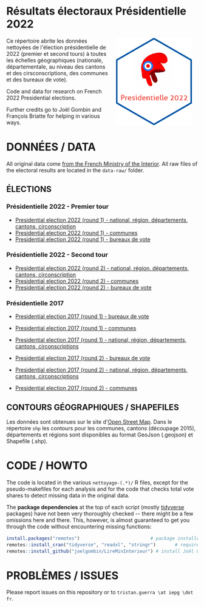 # Résultats électoraux Présidentielle 2022

<img src="https://github.com/tguerra/presidentielle2022/blob/main/hex.png" alt="The frenchpol hexlogo" align="right" width="200" style="padding: 0 15px; float: right;"/>

Ce répertoire abrite les données nettoyées de l'élection présidentielle de 2022 (premier et second tours) à toutes les échelles géographiques (nationale, départementale, au niveau des cantons et des cirsconscriptions, des communes et des bureaux de vote).

Code and data for research on French 2022 Presidential elections.

Further credits go to Joël Gombin and François Briatte for helping in various ways.

# DONNÉES / DATA

All original data come [from the French Ministry of the Interior](https://www.data.gouv.fr/en/posts/les-donnees-des-elections/). 
All raw files of the electoral results are located in the `data-raw/` folder.

## ÉLECTIONS

### Présidentielle 2022 - Premier tour
- [Presidential election 2022 (round 1) - national, région, départements, cantons, circonscription](https://www.data.gouv.fr)
- [Presidential election 2022 (round 1) - communes](https://www.data.gouv.fr)
- [Presidential election 2022 (round 1) - bureaux de vote](https://www.data.gouv.fr)

### Présidentielle 2022 - Second tour
- [Presidential election 2022 (round 2) - national, région, départements, cantons, circonscription](https://www.data.gouv.fr)
- [Presidential election 2022 (round 2) - communes](https://www.data.gouv.fr)
- [Presidential election 2022 (round 2) - bureaux de vote](https://www.data.gouv.fr)

### Présidentielle 2017 
- [Presidential election 2017 (round 1) - bureaux de vote](https://www.data.gouv.fr/fr/datasets/election-presidentielle-des-23-avril-et-7-mai-2017-resultats-definitifs-du-1er-tour-par-bureaux-de-vote/)
- [Presidential election 2017 (round 1) - communes](https://www.data.gouv.fr/fr/datasets/election-presidentielle-des-23-avril-et-7-mai-2017-resultats-du-1er-tour-1/)
- [Presidential election 2017 (round 1) - national, région, départements, cantons, circonscriptions ](https://www.data.gouv.fr/fr/datasets/election-presidentielle-des-23-avril-et-7-mai-2017-resultats-du-1er-tour/)

- [Presidential election 2017 (round 2) - bureaux de vote](https://www.data.gouv.fr/fr/datasets/election-presidentielle-des-23-avril-et-7-mai-2017-resultats-definitifs-du-2nd-tour-par-bureaux-de-vote/)
- [Presidential election 2017 (round 2) - national, région, départements, cantons, circonscriptions](https://www.data.gouv.fr/fr/datasets/election-presidentielle-des-23-avril-et-7-mai-2017-resultats-du-1er-tour-1/)
- [Presidential election 2017 (round 2) - communes](https://www.data.gouv.fr/fr/datasets/election-presidentielle-des-23-avril-et-7-mai-2017-resultats-du-2eme-tour-2/)

## CONTOURS GÉOGRAPHIQUES / SHAPEFILES

Les données sont obtenues sur le site d'[Open Street Map](https://www.openstreetmap.fr/donnees/).
Dans le répertoire ```shp``` les contours pour les communes, cantons (découpage 2015), départements et régions sont disponibles au format GeoJson (.geojson) et Shapefile (.shp).


# CODE / HOWTO

The code is located in the various `nettoyage-(.*)/` R files, except for the pseudo-makefiles for each analysis and for the code that checks total vote shares to detect missing data in the original data.

The __package dependencies__ at the top of each script (mostly [tidyverse](https://www.tidyverse.org/) packages) have not been very thoroughly checked -- there might be a few omissions here and there. This, however, is almost guaranteed to get you through the code without encountering missing functions:

```r
install.packages("remotes")                          # package installer
remotes::install_cran("tidyverse", "readxl", "stringr")       # required packages available on Cran
remotes::install_github("joelgombin/LireMinInterieur") # install Joël Gombin package to parse Interior Ministry files
```

# PROBLÈMES / ISSUES

Please report issues on this repository or to `tristan.guerra \at iepg \dot fr`.
